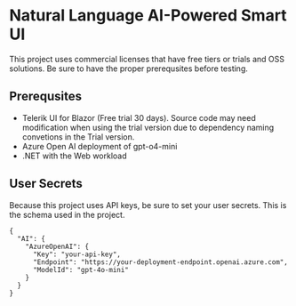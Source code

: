 # Natural Language AI-Powered Smart UI

This project uses commercial licenses that have free tiers or trials and OSS solutions. Be sure to have the proper prerequsites before testing.

## Prerequsites

- Telerik UI for Blazor (Free trial 30 days). Source code may need modification when using the trial version due to dependency naming convetions in the Trial version.
- Azure Open AI deployment of gpt-o4-mini
- .NET with the Web workload

## User Secrets

Because this project uses API keys, be sure to set your user secrets. This is the schema used in the project.

```
{
  "AI": {
    "AzureOpenAI": {
      "Key": "your-api-key",
      "Endpoint": "https://your-deployment-endpoint.openai.azure.com",
      "ModelId": "gpt-4o-mini"
    }
  }
}
```
